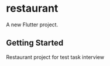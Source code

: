 # restaurant

A new Flutter project.

## Getting Started

Restaurant project for test task interview
